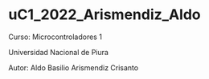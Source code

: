 # uC1_2022_Arismendiz_Aldo

Curso: Microcontroladores 1

Universidad Nacional de Piura

Autor: Aldo Basilio  Arismendiz  Crisanto
